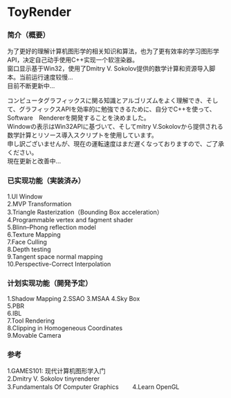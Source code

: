 # ToyRender

### 简介（概要）  
为了更好的理解计算机图形学的相关知识和算法，也为了更有效率的学习图形学API，决定自己动手使用C++实现一个软渲染器。  
窗口显示基于Win32，使用了Dmitry V. Sokolov提供的数学计算和资源导入脚本。当前运行速度较慢...  
目前不断更新中...

コンピュータグラフィックスに関る知識とアルゴリズムをよく理解でき、そして、グラフィックスAPIを効率的に勉強できるために、自分でC++を使って、Software　Rendererを開発することを決めました。  
Windowの表示はWin32APIに基づいて、そしてmitry V.Sokolovから提供される数学計算とリソース導入スクリプトを使用しています。  
申し訳ございませんが、現在の運転速度はまだ遅くなっておりますので、ご了承ください。  
現在更新と改善中…  


### 已实现功能（実装済み）
1.UI Window  
2.MVP Transformation  
3.Triangle Rasterization（Bounding Box acceleration）  
4.Programmable vertex and fagment shader  
5.Blinn–Phong reflection model  
6.Texture Mapping  
7.Face Culling  
8.Depth testing   
9.Tangent space normal mapping  
10.Perspective-Correct Interpolation  

### 计划实现功能（開発予定）
1.Shadow Mapping
2.SSAO
3.MSAA
4.Sky Box  
5.PBR  
6.IBL  
7.Tool Rendering  
8.Clipping in Homogeneous Coordinates  
9.Movable Camera  

### 参考
1.GAMES101: 现代计算机图形学入门  
2.Dmitry V. Sokolov tinyrenderer  
3.Fundamentals Of Computer Graphics　　
4.Learn OpenGL  
